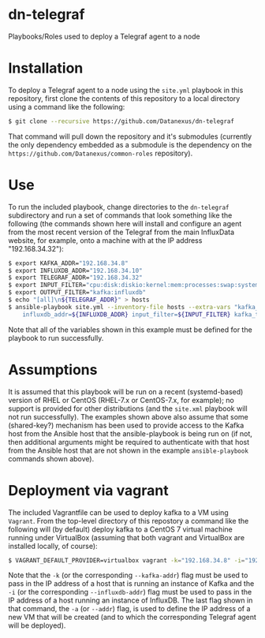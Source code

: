 # dn-telegraf
Playbooks/Roles used to deploy a Telegraf agent to a node

# Installation
To deploy a Telegraf agent to a node using the `site.yml` playbook in this repository, first clone the contents of this repository to a local directory using a command like the following:
```bash
$ git clone --recursive https://github.com/Datanexus/dn-telegraf
```
That command will pull down the repository and it's submodules (currently the only dependency embedded as a submodule is the dependency on the `https://github.com/Datanexus/common-roles` repository).

# Use
To run the included playbook, change directories to the `dn-telegraf` subdirectory and run a set of commands that look something like the following (the commands shown here will install and configure an agent from the most recent version of the Telegraf from the main InfluxData website, for example, onto a machine with at the IP address "192.168.34.32"):
```bash
$ export KAFKA_ADDR="192.168.34.8"
$ export INFLUXDB_ADDR="192.168.34.10"
$ export TELEGRAF_ADDR="192.168.34.32"
$ export INPUT_FILTER="cpu:disk:diskio:kernel:mem:processes:swap:system"
$ export OUTPUT_FILTER="kafka:influxdb"
$ echo "[all]\n${TELEGRAF_ADDR}" > hosts
$ ansible-playbook site.yml --inventory-file hosts --extra-vars "kafka_addr=${KAFKA_ADDR} \
    influxdb_addr=${INFLUXDB_ADDR} input_filter=${INPUT_FILTER} kafka_topics=${OUTPUT_FILTER}"
```
Note that all of the variables shown in this example must be defined for the playbook to run successfully.

# Assumptions
It is assumed that this playbook will be run on a recent (systemd-based) version of RHEL or CentOS (RHEL-7.x or CentOS-7.x, for example); no support is provided for other distributions (and the `site.xml` playbook will not run successfully).  The examples shown above also assume that some (shared-key?) mechanism has been used to provide access to the Kafka host from the Ansible host that the ansible-playbook is being run on (if not, then additional arguments might be required to authenticate with that host from the Ansible host that are not shown in the example `ansible-playbook` commands shown above).

# Deployment via vagrant
The included Vagrantfile can be used to deploy kafka to a VM using `Vagrant`.  From the top-level directory of this repostory a command like the following will (by default) deploy kafka to a CentOS 7 virtual machine running under VirtualBox (assuming that both vagrant and VirtualBox are installed locally, of course):
```bash
$ VAGRANT_DEFAULT_PROVIDER=virtualbox vagrant -k="192.168.34.8" -i="192.168.34.10" -a="192.168.34.32" up
```
Note that the `-k` (or the corresponding `--kafka-addr`) flag must be used to pass in the IP address of a host that is running an instance of Kafka and the `-i` (or the corresponding `--influxdb-addr`) flag must be used to pass in the IP address of a host running an instance of InfluxDB.  The last flag shown in that command, the `-a` (or `--addr`) flag, is used to define the IP address of a new VM that will be created (and to which the corresponding Telegraf agent will be deployed).
